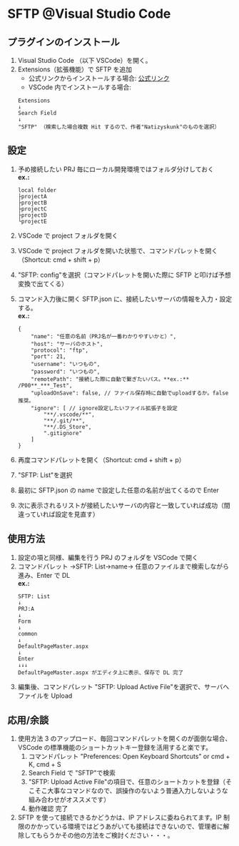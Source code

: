 # SFTP @Visual Studio Code

## プラグインのインストール

1. Visual Studio Code （以下 VSCode）を開く。
2. Extensions（拡張機能）で SFTP を追加
	- 公式リンクからインストールする場合: [公式リンク](https://marketplace.visualstudio.com/items?itemName=Natizyskunk.sftp)
	- VSCode 内でインストールする場合:  
	```
	Extensions  
	↓  
	Search Field  
	↓  
	"SFTP" （検索した場合複数 Hit するので、作者"Natizyskunk"のものを選択）
	```

## 設定

1. 予め接続したい PRJ 毎にローカル開発環境ではフォルダ分けしておく  
	**ex.:**  
	```
	local folder  
	├projectA  
	├projectB  
	├projectC  
	├projectD  
	└projectE
	```
1. VSCode で project フォルダを開く
1. VSCode で project フォルダを開いた状態で、コマンドパレットを開く（Shortcut: cmd + shift + p）
1. "SFTP: config"を選択（コマンドパレットを開いた際に SFTP と叩けば予想変換で出てくる）
1. コマンド入力後に開く SFTP.json に、接続したいサーバの情報を入力・設定する。  
	**ex.:**
	```
	{
		"name": "任意の名前（PRJ名が一番わかりやすいかと）",
		"host": "サーバのホスト",
		"protocol": "ftp",
		"port": 21,
		"username": "いつもの",
		"password": "いつもの",
		"remotePath": "接続した際に自動で繋ぎたいパス。**ex.:** /P00**_***_Test",
		"uploadOnSave": false, // ファイル保存時に自動でuploadするか。false推奨。
		"ignore": [ // ignore設定したいファイル拡張子を設定
			"**/.vscode/**",
			"**/.git/**",
			"**/.DS_Store",
			".gitignore"
		]
	}
	```

1. 再度コマンドパレットを開く（Shortcut: cmd + shift + p）
1. "SFTP: List"を選択
1. 最初に SFTP.json の name で設定した任意の名前が出てくるので Enter
1. 次に表示されるリストが接続したいサーバの内容と一致していれば成功（間違っていれば設定を見直す）

## 使用方法

1. 設定の項と同様、編集を行う PRJ のフォルダを VSCode で開く
1. コマンドパレット →SFTP: List→name→ 任意のファイルまで検索しながら進み、Enter で DL  
	**ex.:**
	```
	SFTP: List
	↓
	PRJ:A
	↓
	Form
	↓
	common
	↓
	DefaultPageMaster.aspx
	↓
	Enter
	↓↓↓
	DefaultPageMaster.aspx がエディタ上に表示、保存で DL 完了
	```
1. 編集後、コマンドパレット "SFTP: Upload Active File"を選択で、サーバへファイルを Upload

## 応用/余談

1. 使用方法 3 のアップロード、毎回コマンドパレットを開くのが面倒な場合、VSCode の標準機能のショートカットキー登録を活用すると楽です。
	1. コマンドパレット "Preferences: Open Keyboard Shortcuts" or cmd + K, cmd + S
	1. Search Field で "SFTP"で検索
	1. "SFTP: Upload Active File"の項目で、任意のショートカットを登録（そこそこ大事なコマンドなので、誤操作のないよう普通入力しないような組み合わせがオススメです）
	1. 動作確認
	完了
1. SFTP を使って接続できるかどうかは、IP アドレスに委ねられてます。IP 制限のかかっている環境ではどうあがいても接続はできないので、管理者に解除してもらうかその他の方法をご検討ください・・・。

